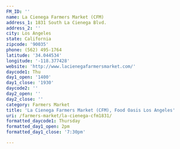 ```yaml
---
FM_ID: ''
name: La Cienega Farmers Market (CFM)
address_1: 1831 South La Cienega Blvd.
address_2: ''
city: Los Angeles
state: California
zipcode: '90035'
phone: (562) 495-1764
latitude: '34.044534'
longitude: '-118.377428'
website: 'http://www.lacienegafarmersmarket.com/'
daycode1: Thu
day1_open: '1400'
day1_close: '1930'
daycode2: ''
day2_open: ''
day2_close: ''
category: Farmers Market
title: 'La Cienega Farmers Market (CFM), Food Oasis Los Angeles'
uri: /farmers-market/la-cienega-cfm1831/
formatted_daycode1: Thursday
formatted_day1_open: 2pm
formatted_day1_close: '7:30pm'

---
```

